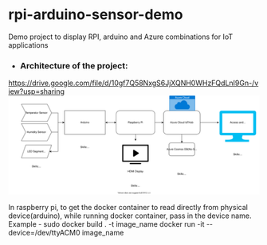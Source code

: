 # rpi-arduino-sensor-demo
Demo project to display RPI, arduino and Azure combinations for IoT applications

* ### **Architecture of the project:**
https://drive.google.com/file/d/10gf7Q58NxgS6JjXQNH0WHzFQdLnI9Gn-/view?usp=sharing
![alt text](ArduinoRPiProject.drawio.svg)


In raspberry pi, to get the docker container to read directly from physical device(arduino), while running docker container, pass in the device name. 
Example - sudo docker build . -t image_name
docker run -it --device=/dev/ttyACM0 image_name